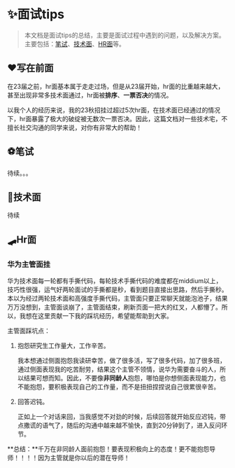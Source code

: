 # ✨面试tips

> 本文档是面试tips的总结，主要是面试过程中遇到的问题，以及解决方案。主要包括：[笔试](#write)、[技术面](#tech)、[HR面](#hr)等。



## ❤️写在前面

在23届之前，hr面基本属于走走过场，但是从23届开始，hr面的比重越来越大，甚至出现非常多技术面通过，hr面被**排序**、**一票否决**的情况。

以我个人的经历来说，我的23秋招挂过超过5次hr面，在技术面已经通过的情况下，hr面暴露了极大的破绽被无数次一票否决。因此，这篇文档对一些技术宅，不擅长社交沟通的同学来说，对你有非常大的帮助！

## <span id="write">⚽笔试</span>

待续。。。

## <span id="tech">🤺技术面</span>

待续

## <span id="hr">🛹Hr面</span>

### 华为主管面挂

华为技术面每一轮都有手撕代码，每轮技术手撕代码的难度都在middium以上，技巧性很强，运气好两轮面试的手撕都是秒，看到题目直接出思路，然后手撕秒。本以为经过两轮技术面和高强度手撕代码，主管面只要正常聊天就能泡池子，结果万万没想到，主管面谈崩了，主管面结束，刷新页面一把大的红叉，人都懵了。所以，我想在这里贡献一下我的踩坑经历，希望能帮助到大家。

主管面踩坑点：

1. 抱怨研究生工作量大，工作辛苦。

   我本想通过侧面抱怨我读研幸苦，做了很多活，写了很多代码，加了很多班，通过侧面表现我的吃苦耐劳，结果这个主管不领情，说华为需要奋斗的人，所以结果可想而知。因此，不要像**非同龄人**抱怨，哪怕是你想侧面表现能力，也不能抱怨，要积极表现自己的工作量，而不是扭扭捏捏说自己很累很辛苦。

2. 回答迟钝。

   正如上一个对话来回，当我感觉不对劲的时候，后续回答就开始反应迟钝，带点撒谎的语气了，随后的沟通中越来越不愉快，直到20分钟到了，进入反问环节。


**总结：**千万在非同龄人面前抱怨！要表现积极向上的态度！更不能抱怨导师！！！！因为主管就是你以后的潜在导师！

